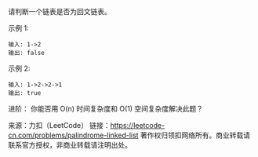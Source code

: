 请判断一个链表是否为回文链表。

示例 1:

```
输入: 1->2
输出: false
```



示例 2:

```
输入: 1->2->2->1
输出: true
```




进阶：
你能否用 O(n) 时间复杂度和 O(1) 空间复杂度解决此题？

来源：力扣（LeetCode）
链接：https://leetcode-cn.com/problems/palindrome-linked-list
著作权归领扣网络所有。商业转载请联系官方授权，非商业转载请注明出处。